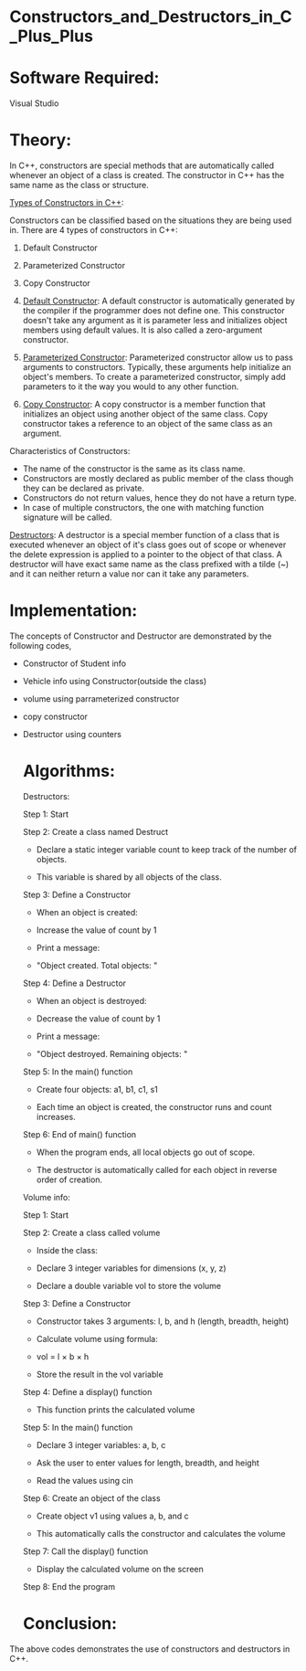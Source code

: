 # Constructors_and_Destructors_in_C_Plus_Plus
# Software Required:
Visual Studio
# Theory:
In C++, constructors are special methods that are automatically called whenever an object of a class is created. The constructor in C++ has the same name as the class or structure.

<ins>Types of Constructors in C++</ins>:

Constructors can be classified based on the situations they are being used in. There are 4 types of constructors in C++:

1. Default Constructor
2. Parameterized Constructor
3. Copy Constructor

1. <ins>Default Constructor</ins>:
A default constructor is automatically generated by the compiler if the programmer does not define one. This constructor doesn't take any argument as it is parameter less and initializes object members using default values. It is also called a zero-argument constructor. 

2. <ins> Parameterized Constructor</ins>:
Parameterized constructor allow us to pass arguments to constructors. Typically, these arguments help initialize an object's members. To create a parameterized constructor, simply add parameters to it the way you would to any other function.

4. <ins> Copy Constructor</ins>:
A copy constructor is a member function that initializes an object using another object of the same class. Copy constructor takes a reference to an object of the same class as an argument.

Characteristics of Constructors:

+ The name of the constructor is the same as its class name.
+ Constructors are mostly declared as public member of the class though they can be declared as private.
+ Constructors do not return values, hence they do not have a return type.
+ In case of multiple constructors, the one with matching function signature will be called.

<ins>Destructors</ins>:
A destructor is a special member function of a class that is executed whenever an object of it's class goes out of scope or whenever the delete expression is applied to a pointer to the object of that class. A destructor will have exact same name as the class prefixed with a tilde (~) and it can neither return a value nor can it take any parameters. 

# Implementation:
The concepts of Constructor and Destructor are demonstrated by the following codes,
+ Constructor of Student info
+ Vehicle info using Constructor(outside the class)
+ volume using parrameterized constructor
+ copy constructor
+ Destructor using counters

  # Algorithms:
    Destructors:
  
     Step 1: Start
  
     Step 2: Create a class named Destruct

     + Declare a static integer variable count to keep track of the number of objects.

     + This variable is shared by all objects of the class.

     Step 3: Define a Constructor

     + When an object is created:

     + Increase the value of count by 1

     + Print a message:
       
    + "Object created. Total objects: <count>"

    Step 4: Define a Destructor

    + When an object is destroyed:

    + Decrease the value of count by 1

    + Print a message:
      
    + "Object destroyed. Remaining objects: <count>"

    Step 5: In the main() function

    + Create four objects: a1, b1, c1, s1

    + Each time an object is created, the constructor runs and count increases.

    Step 6: End of main() function

    + When the program ends, all local objects go out of scope.

    + The destructor is automatically called for each object in reverse order of creation.
 
    Volume info:
  
     Step 1: Start
  
     Step 2: Create a class called volume

     + Inside the class:

     + Declare 3 integer variables for dimensions (x, y, z)

     + Declare a double variable vol to store the volume

     Step 3: Define a Constructor

     + Constructor takes 3 arguments: l, b, and h (length, breadth, height)

     + Calculate volume using formula:
       
     + vol = l × b × h

    + Store the result in the vol variable

   Step 4: Define a display() function

   + This function prints the calculated volume

   Step 5: In the main() function

    + Declare 3 integer variables: a, b, c

    + Ask the user to enter values for length, breadth, and height

    + Read the values using cin

  Step 6: Create an object of the class

    + Create object v1 using values a, b, and c

    + This automatically calls the constructor and calculates the volume

   Step 7: Call the display() function

    + Display the calculated volume on the screen

   Step 8: End the program

  # Conclusion:
The above codes demonstrates the use of constructors and destructors in C++.

   
